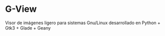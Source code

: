 G-View
======

Visor de imágenes ligero para sistemas Gnu/Linux desarrollado en Python + Gtk3 + Glade + Geany
